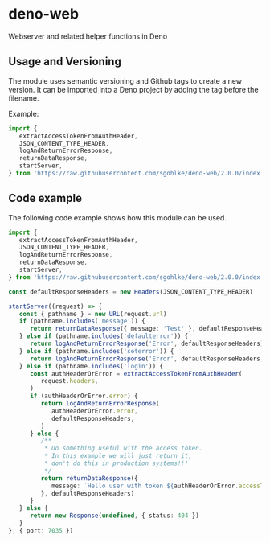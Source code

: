 # deno-web

Webserver and related helper functions in Deno

## Usage and Versioning

The module uses semantic versioning and Github tags to create a new version. It
can be imported into a Deno project by adding the tag before the filename.

Example:

```typescript
import {
   extractAccessTokenFromAuthHeader,
   JSON_CONTENT_TYPE_HEADER,
   logAndReturnErrorResponse,
   returnDataResponse,
   startServer,
} from 'https://raw.githubusercontent.com/sgohlke/deno-web/2.0.0/index.ts'
```

## Code example

The following code example shows how this module can be used.

```typescript
import {
   extractAccessTokenFromAuthHeader,
   JSON_CONTENT_TYPE_HEADER,
   logAndReturnErrorResponse,
   returnDataResponse,
   startServer,
} from 'https://raw.githubusercontent.com/sgohlke/deno-web/2.0.0/index.ts'

const defaultResponseHeaders = new Headers(JSON_CONTENT_TYPE_HEADER)

startServer((request) => {
   const { pathname } = new URL(request.url)
   if (pathname.includes('message')) {
      return returnDataResponse({ message: 'Test' }, defaultResponseHeaders)
   } else if (pathname.includes('defaulterror')) {
      return logAndReturnErrorResponse('Error', defaultResponseHeaders)
   } else if (pathname.includes('seterror')) {
      return logAndReturnErrorResponse('Error', defaultResponseHeaders, 418)
   } else if (pathname.includes('login')) {
      const authHeaderOrError = extractAccessTokenFromAuthHeader(
         request.headers,
      )
      if (authHeaderOrError.error) {
         return logAndReturnErrorResponse(
            authHeaderOrError.error,
            defaultResponseHeaders,
         )
      } else {
         /**
          * Do something useful with the access token.
          * In this example we will just return it,
          * don't do this in production systems!!!
          */
         return returnDataResponse({
            message: `Hello user with token ${authHeaderOrError.accessToken}`,
         }, defaultResponseHeaders)
      }
   } else {
      return new Response(undefined, { status: 404 })
   }
}, { port: 7035 })
```
